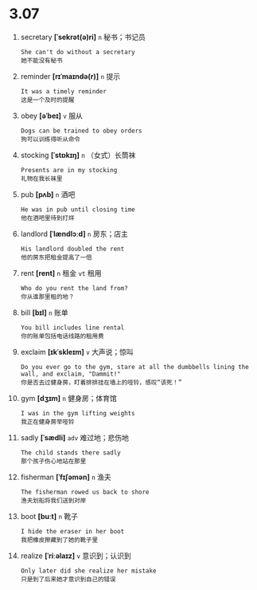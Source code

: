 # 3.07

1. secretary **[ˈsekrət(ə)ri]** `n` 秘书；书记员

   ```
   She can't do without a secretary
   她不能没有秘书
   ```

2. reminder **[rɪˈmaɪndə(r)]** `n` 提示

   ```
   It was a timely reminder
   这是一个及时的提醒
   ```

3. obey **[əˈbeɪ]** `v` 服从

   ```
   Dogs can be trained to obey orders
   狗可以训练得听从命令
   ```

4. stocking **[ˈstɒkɪŋ]** `n` （女式）长筒袜

   ```
   Presents are in my stocking
   礼物在我长袜里
   ```

5. pub **[pʌb]** `n` 酒吧

   ```
   He was in pub until closing time
   他在酒吧里待到打烊
   ```

6. landlord **[ˈlændlɔːd]** `n` 房东；店主

   ```
   His landlord doubled the rent
   他的房东把租金提高了一倍
   ```

7. rent **[rent]** `n` 租金 `vt` 租用

   ```
   Who do you rent the land from?
   你从谁那里租的地？
   ```

8. bill **[bɪl]** `n` 账单

   ```
   You bill includes line rental
   你的账单包括电话线路的租用费
   ```

9. exclaim **[ɪkˈskleɪm]** `v` 大声说；惊叫

   ```
   Do you ever go to the gym, stare at all the dumbbells lining the wall, and exclaim, "Dammit!"
   你是否去过健身房，盯着排排挂在墙上的哑铃，感叹“该死！”
   ```

10. gym **[dʒɪm]** `n` 健身房；体育馆

    ```
    I was in the gym lifting weights
    我正在健身房举哑铃
    ```

11. sadly **[ˈsædli]** `adv` 难过地；悲伤地

    ```
    The child stands there sadly
    那个孩子伤心地站在那里
    ```

12. fisherman **[ˈfɪʃəmən]** `n` 渔夫

    ```
    The fisherman rowed us back to shore
    渔夫划船将我们送到对岸
    ```

13. boot **[buːt]** `n` 靴子

    ```
    I hide the eraser in her boot
    我把橡皮擦藏到了她的靴子里
    ```

14. realize **[ˈriːəlaɪz]** `v` 意识到；认识到

    ```
    Only later did she realize her mistake
    只是到了后来她才意识到自己的错误
    ```
